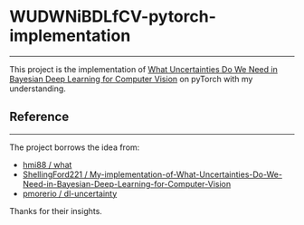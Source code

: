# WUDWNiBDLfCV-pytorch-implementation

---

This project is the implementation of [What Uncertainties Do We Need in Bayesian Deep Learning for Computer Vision](https://arxiv.org/abs/1703.04977) on pyTorch with my understanding.



## Reference

---

The project borrows the idea from:
* [hmi88 / what](https://github.com/hmi88/what)
* [ShellingFord221 / My-implementation-of-What-Uncertainties-Do-We-Need-in-Bayesian-Deep-Learning-for-Computer-Vision](https://github.com/ShellingFord221/My-implementation-of-What-Uncertainties-Do-We-Need-in-Bayesian-Deep-Learning-for-Computer-Vision)
* [pmorerio / dl-uncertainty](https://github.com/pmorerio/dl-uncertainty)

Thanks for their insights.
